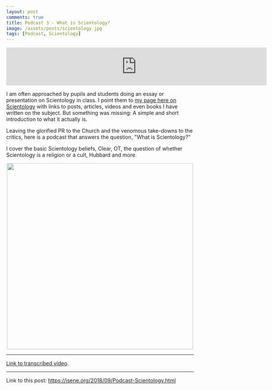 ```yaml
---
layout: post
comments: true
title: Podcast 3 - What is Scientology?
image: /assets/posts/scientology.jpg
tags: [Podcast, Scientology]
---
```


<iframe src="https://anchor.fm/isene/embed/episodes/Episode-3---What-is-Scientology-e29d42" height="102px" width="700px" frameborder="0" scrolling="no"></iframe>

I am often approached by pupils and students doing an essay or presentation on Scientology in class. I point them to [my page here on Scientology](https://isene.org/scientology) with links to posts, articles, videos and even books I have written on the subject. But something was missing: A simple and short introduction to what it actually is.  

Leaving the glorified PR to the Church and the venomous take-downs to the critics, here is a podcast that answers the question, "What is Scientology?"

I cover the basic Scientology beliefs, Clear, OT, the question of whether Scientology is a religion or a cult, Hubbard and more.

<center><img src="https://isene.org/assets/posts/scientology.jpg" width="500" /></center>

---
[Link to transcribed video](https://youtu.be/pp72hooXqzc).

---
Link to this post: <https://isene.org/2018/09/Podcast-Scientology.html>
